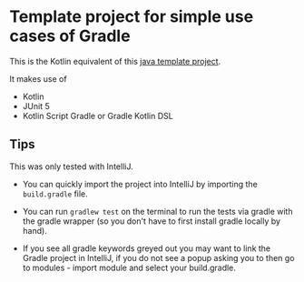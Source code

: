 # Template project for simple use cases of Gradle

This is the Kotlin equivalent of this [java template project](https://github.com/PHPirates/java-template-project).

It makes use of
* Kotlin
* JUnit 5
* Kotlin Script Gradle or Gradle Kotlin DSL

## Tips
This was only tested with IntelliJ.

* You can quickly import the project into IntelliJ by importing the `build.gradle` file.

* You can run `gradlew test` on the terminal to run the tests via gradle with the gradle wrapper (so you don't have to first install gradle locally by hand).

* If you see all gradle keywords greyed out you may want to link the Gradle project in IntelliJ, if you do not see a popup asking you to then go to modules - import module and select your build.gradle.
